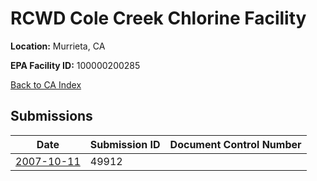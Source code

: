 # RCWD Cole Creek Chlorine Facility

**Location:** Murrieta, CA

**EPA Facility ID:** 100000200285

[Back to CA Index](../../index.md)

## Submissions

| Date | Submission ID | Document Control Number |
|------|--------------|-------------------------|
| [2007-10-11](submissions/49912.md) | 49912 |  |
